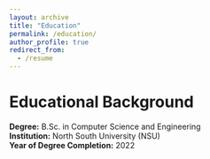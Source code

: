 ```yaml
---
layout: archive
title: "Education"
permalink: /education/
author_profile: true
redirect_from:
  - /resume
---
```

Educational Background
======
**Degree:** B.Sc. in Computer Science and Engineering\
**Institution:** North South University (NSU)\
**Year of Degree Completion:** 2022




